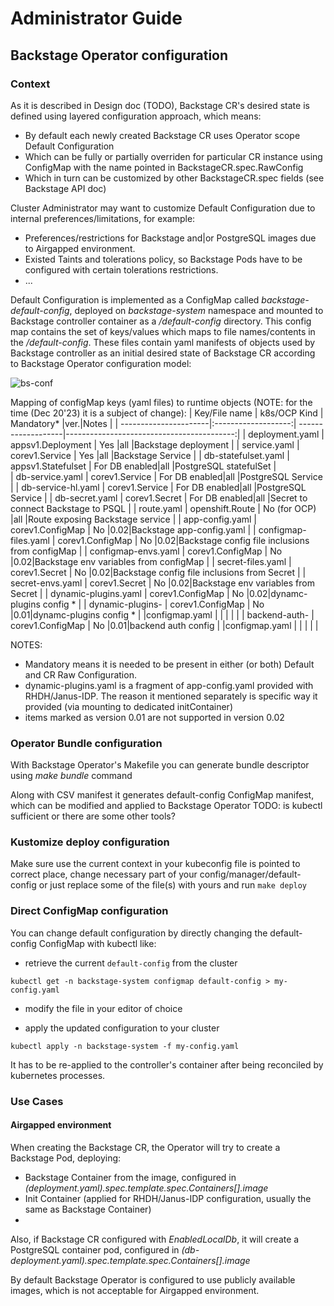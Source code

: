 # Administrator Guide

## Backstage Operator configuration

### Context

As it is described in Design doc (TODO), Backstage CR's desired state is defined using layered configuration approach, which means:
- By default each newly created Backstage CR uses Operator scope Default Configuration
- Which can be fully or partially overriden for particular CR instance using ConfigMap with the name pointed in BackstageCR.spec.RawConfig 
- Which in turn can be customized by other BackstageCR.spec fields (see Backstage API doc)

Cluster Administrator may want to customize Default Configuration due to internal preferences/limitations, for example:
- Preferences/restrictions for Backstage and|or PostgreSQL images due to  Airgapped environment.
- Existed Taints and tolerations policy, so Backstage Pods have to be configured with certain tolerations restrictions.
- ...

Default Configuration is implemented as a ConfigMap called *backstage-default-config*, deployed on *backstage-system* namespace and mounted to Backstage controller container as a */default-config* directory.
This config map contains the set of keys/values which maps to file names/contents in the */default-config*.
These files contain yaml manifests of objects used by Backstage controller as an initial desired state of Backstage CR according to Backstage Operator configuration model:

![bs-conf](https://github.com/gazarenkov/janus-idp-operator/assets/578124/d56cbbb0-781c-43fc-8624-8832893fede3)
 

Mapping of configMap keys (yaml files) to runtime objects (NOTE: for the time (Dec 20'23) it is a subject of change):
| Key/File name         | k8s/OCP Kind        | Mandatory*    |ver.|Notes                                      |
| ----------------------|:-------------------:| -------------------|------------------------------------------:|
| deployment.yaml       | appsv1.Deployment   | Yes           |all |Backstage deployment  |
| service.yaml          | corev1.Service      | Yes           |all |Backstage Service |
| db-statefulset.yaml   | appsv1.Statefulset  | For DB enabled|all |PostgreSQL statefulSet    |    
| db-service.yaml       | corev1.Service      | For DB enabled|all |PostgreSQL Service   |
| db-service-hl.yaml    | corev1.Service      | For DB enabled|all |PostgreSQL Service   |
| db-secret.yaml        | corev1.Secret       | For DB enabled|all |Secret to connect Backstage to PSQL   |
| route.yaml            | openshift.Route     | No (for OCP)  |all |Route exposing Backstage service    |
| app-config.yaml       | corev1.ConfigMap    | No            |0.02|Backstage app-config.yaml    |
| configmap-files.yaml  | corev1.ConfigMap    | No            |0.02|Backstage config file inclusions from configMap   |
| configmap-envs.yaml   | corev1.ConfigMap    | No            |0.02|Backstage env variables from configMap    |
| secret-files.yaml     | corev1.Secret       | No            |0.02|Backstage config file inclusions from Secret   |
| secret-envs.yaml      | corev1.Secret       | No            |0.02|Backstage env variables from Secret    |
| dynamic-plugins.yaml  | corev1.ConfigMap    | No            |0.02|dynamc-plugins config *    |
| dynamic-plugins-      | corev1.ConfigMap    | No            |0.01|dynamc-plugins config *    |
|configmap.yaml         |                     |               |    | |
| backend-auth-         | corev1.ConfigMap    | No            |0.01|backend auth config    |
|configmap.yaml         |                     |               |    | |



NOTES: 
 - Mandatory means it is needed to be present in either (or both) Default and CR Raw Configuration.
 - dynamic-plugins.yaml is a fragment of app-config.yaml provided with RHDH/Janus-IDP. The reason it mentioned separately is specific way it provided (via mounting to dedicated initContainer)  
 - items marked as version 0.01 are not supported in version 0.02 
### Operator Bundle configuration 

With Backstage Operator's Makefile you can generate bundle descriptor using *make bundle* command

Along with CSV manifest it generates default-config ConfigMap manifest, which can be modified and applied to Backstage Operator
TODO: is kubectl sufficient or there are some other tools?

### Kustomize deploy configuration

Make sure use the current context in your kubeconfig file is pointed to correct place, change necessary part of your config/manager/default-config or just replace some of the file(s) with yours and run
``
make deploy
``

### Direct ConfigMap configuration

You can change default configuration by directly changing the default-config ConfigMap with kubectl like:

 - retrieve the current `default-config` from the cluster

``
kubectl get -n backstage-system configmap default-config > my-config.yaml
``

- modify the file in your editor of choice

- apply the updated configuration to your cluster

``
  kubectl apply -n backstage-system -f my-config.yaml
``

It has to be re-applied to the controller's container after being reconciled by kubernetes processes.


### Use Cases

#### Airgapped environment

When creating the Backstage CR, the Operator will try to create a Backstage Pod, deploying:
- Backstage Container from the image, configured in *(deployment.yaml).spec.template.spec.Containers[].image*
- Init Container (applied for RHDH/Janus-IDP configuration, usually the same as Backstage Container)
- 
Also, if Backstage CR configured with *EnabledLocalDb*,  it will create a PostgreSQL container pod, configured in *(db-deployment.yaml).spec.template.spec.Containers[].image*

By default Backstage Operator is configured to use publicly available images, which is not acceptable for Airgapped environment.
